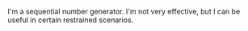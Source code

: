 I'm a sequential number generator. 
I'm not very effective, but I can be useful in certain restrained scenarios. 